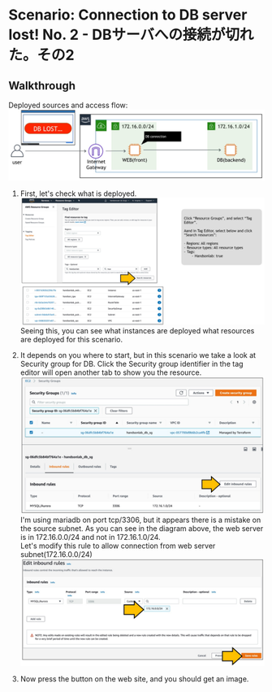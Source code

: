 # Scenario: Connection to DB server lost! No. 2 - DBサーバへの接続が切れた。その2

## Walkthrough

Deployed sources and access flow:
![access flow](./asset/06-guide01.jpg)

1. First, let's check what is deployed.
![tag manager](./asset/06-guide02.jpg)
Seeing this, you can see what instances are deployed what resources are deployed for this scenario.

2. It depends on you where to start, but in this scenario we take a look at Security group for DB. Click the Security group identifier in the tag editor will open another tab to show you the resource.
![security group](./asset/06-guide03.jpg)
I'm using mariadb on port tcp/3306, but it appears there is a mistake on the source subnet. As you can see in the diagram above, the web server is in 172.16.0.0/24 and not in 172.16.1.0/24.  
Let's modify this rule to allow connection from web server subnet(172.16.0.0/24)
![answer](./asset/06-guide04.jpg)

4. Now press the button on the web site, and you should get an image.

